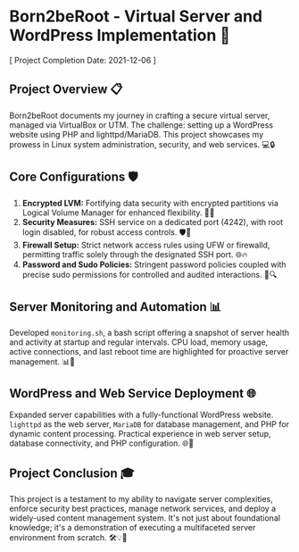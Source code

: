 # Born2beRoot - Virtual Server and WordPress Implementation 🚀 
[ Project Completion Date: 2021-12-06 ]

## Project Overview 📋
Born2beRoot documents my journey in crafting a secure virtual server, managed via VirtualBox or UTM. The challenge: setting up a WordPress website using PHP and lighttpd/MariaDB. This project showcases my prowess in Linux system administration, security, and web services. 💻🔒

## Core Configurations 🛡️
1. **Encrypted LVM:** Fortifying data security with encrypted partitions via Logical Volume Manager for enhanced flexibility. 🔐💽
2. **Security Measures:** SSH service on a dedicated port (4242), with root login disabled, for robust access controls. 🛡️🔑
3. **Firewall Setup:** Strict network access rules using UFW or firewalld, permitting traffic solely through the designated SSH port. 🌐🔥
4. **Password and Sudo Policies:** Stringent password policies coupled with precise sudo permissions for controlled and audited interactions. 🤖🔍

## Server Monitoring and Automation 📊
Developed `monitoring.sh`, a bash script offering a snapshot of server health and activity at startup and regular intervals. CPU load, memory usage, active connections, and last reboot time are highlighted for proactive server management. 📊🔄

## WordPress and Web Service Deployment 🌐
Expanded server capabilities with a fully-functional WordPress website. `lighttpd` as the web server, `MariaDB` for database management, and PHP for dynamic content processing. Practical experience in web server setup, database connectivity, and PHP configuration. 🌐🚀

## Project Conclusion 🎓
This project is a testament to my ability to navigate server complexities, enforce security best practices, manage network services, and deploy a widely-used content management system. It's not just about foundational knowledge; it's a demonstration of executing a multifaceted server environment from scratch. 🛠️💡🌟
